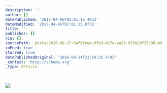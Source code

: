 ```yaml
---
description: ''
author: []
datePublished: '2017-04-06T02:01:15.403Z'
dateModified: '2017-04-06T02:01:15.073Z'
title: ''
publisher: {}
via: {}
sourcePath: _posts/2016-08-27-6af6feee-dfe9-42fa-aa13-83392df2529d.md
inFeed: true
starred: true
datePublishedOriginal: '2016-09-14T21:54:25.474Z'
_context: 'http://schema.org'
_type: Article

---
```

![](https://imgflo.herokuapp.com/graph/vahj1ThiexotieMo/b1f4a5888dcc1d80e5acda57122ff9f6/croprotate.png?cropheight=690&cropwidth=1108&degrees=0&input=https%3A%2F%2Fthe-grid-user-content.s3-us-west-2.amazonaws.com%2Fe8c1ce26-6abb-42d9-82ff-421fa611f216.png&x=0&y=13)